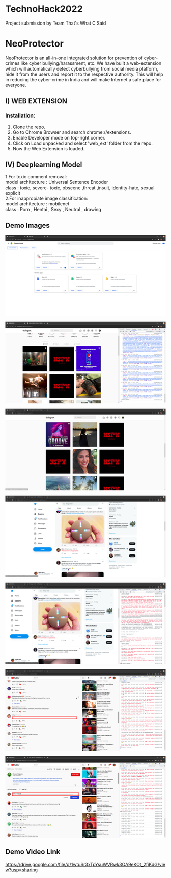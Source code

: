 # TechnoHack2022
Project submission by Team That's What C Said
# NeoProtector
NeoProtector is an all-in-one integrated solution for prevention of cyber-crimes like cyber bullying/harassment, etc. We have built a web-extension which will automatically detect cyberbullying from social media platform, hide it from the users and report it to the respective authority. This will help in reducing the cyber-crime in India and will make Internet a safe place for everyone.

## I) WEB EXTENSION

### Installation:
1. Clone the repo.
2. Go to Chrome Browser and search chrome://extensions.
3. Enable Developer mode on top-right corner.
4. Click on Load unpacked and select 'web_ext' folder from the repo.
5. Now the Web Extension is loaded.

## IV) Deeplearning Model
1.For toxic comment removal:\
model architecture : Universal Sentence Encoder\
class : toxic, severe- toxic, obscene ,threat ,insult, identity-hate, sexual explicit\
2.For inappropiate image classification:\
model architecture : mobilenet\
class : Porn , Hentai , Sexy , Neutral , drawing

## Demo Images
![Pic 1](pics/extension.png)

![Pic 2](pics/instagram1.png)

![Pic 3](pics/instagram2.png)

![Pic 4](pics/twitter1.png)
  
![Pic 5](pics/twitter2.png)

![Pic 6](pics/youtube1.png)

![Pic 7](pics/youtube2.png)

## Demo Video Link

https://drive.google.com/file/d/1wtuSr3xTpYsuWVRwk3OA9eKOt_2fjKdG/view?usp=sharing

